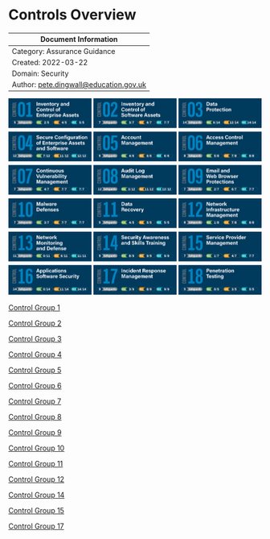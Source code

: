# Controls Overview

| Document Information |
------------------------|
| Category: Assurance Guidance |
| Created: 2022-03-22 |
| Domain: Security |
| Author: pete.dingwall@education.gov.uk |

![Controls Overview](../Assurance/Images/Controls-V8-Grid-With-Safeguards.png)

[Control Group 1](../Assurance/ASU-CTG001-CIS-Control-Group1-Inventory_and_Control_of_Enterprise_Assets.md)

[Control Group 2](../Assurance/ASU-CTG002-CIS-Control-Group2-Inventory_and_Control_of_Software_Assets.md)

[Control Group 3](../Assurance/ASU-CTG003-CIS-Control-Group3-Data_Protection.md)

[Control Group 4](../Assurance/ASU-CTG004-CIS-Control-Group4-Secure_Configuration_of_Enterprise_Assets_and_Software.md)

[Control Group 5](../Assurance/ASU-CTG005-CIS-Control-Group5-Account_Management.md)

[Control Group 6](../Assurance/ASU-CTG006-CIS-Control-Group6-Access_Control_Management.md)

[Control Group 7](../Assurance/ASU-CTG007-CIS-Control-Group7.md)

[Control Group 8](../Assurance/ASU-CTG008-CIS-Control-Group8.md)

[Control Group 9](../Assurance/ASU-CTG009-CIS-Control-Group9.md)

[Control Group 10](../Assurance/ASU-CTG010-CIS-Control-Group10.md)

[Control Group 11](../Assurance/ASU-CTG011-CIS-Control-Group11.md)

[Control Group 12](../Assurance/ASU-CTG012-CIS-Control-Group12.md)

[Control Group 14](../Assurance/ASU-CTG014-CIS-Control-Group14.md)

[Control Group 15](../Assurance/ASU-CTG015-CIS-Control-Group15.md)

[Control Group 17](../Assurance/ASU-CTG017-CIS-Control-Group17.md)
